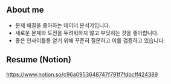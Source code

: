 ## About me
- 문제 해결을 좋아하는 데이터 분석가입니다.
- 새로운 문제와 도전을 두려워하지 않고 부딪히는 것을 좋아합니다.
- 좋은 인사이틀릉 얻기 위해 꾸준히 질문하고 이를 검증하고 있습니다.

## Resume (Notion)
https://www.notion.so/c96a0953648747f791f7fdbcff424389

